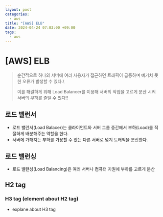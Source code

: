 ```yaml
---
layout: post
categories:
  - aws
title: "[AWS] ELB"
date: 2024-04-24 07:03:00 +09:00
tags:
  - aws
---
```

# \[AWS] ELB

>순간적으로 하나의 서버에 여러 사용자가 접근하면 트래픽이 급증하며 예기치 못한 오류가 발생할 수 있다.\
>
>이를 해결하게 위해 Load Balancer를 이용해 서버의 작업을 고르게 분산 시켜 서버의 부하를 줄일 수 있다!!

## 로드 밸런서
- 로드 밸런서(Load Balacer)는 클라이언트와 서버 그룹 중간에서 부하(Load)를 적절하게 배분해주는 역할을 한다.
- 서버에 가해지는 부하를 가용할 수 있는 다른 서버로 넘겨 트래픽을 분산한다.

## 로드 밸런싱
- 로드 밸런싱(Load Balancing)은 여러 서버나 컴퓨터 자원에 부하를 고르게 분산
## H2 tag

### H3 tag (element about H2 tag)
- explane about H3 tag